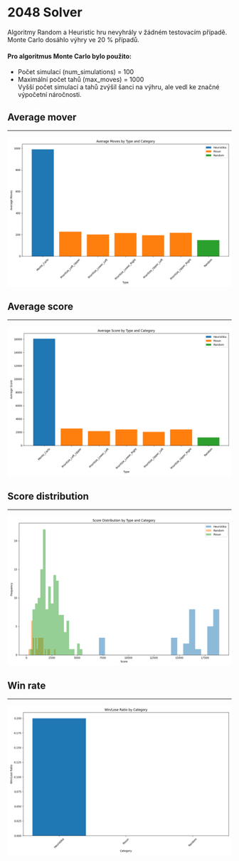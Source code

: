 # 2048 Solver

Algoritmy Random a Heuristic hru nevyhrály v žádném testovacím případě.
Monte Carlo dosáhlo výhry ve 20 % případů.

#### Pro algoritmus Monte Carlo bylo použito:

- Počet simulací (num_simulations) = 100
- Maximální počet tahů (max_moves) = 1000 \
Vyšší počet simulací a tahů zvýšil šanci na výhru, ale vedl ke značné výpočetní náročnosti. 


Average mover
------
----
<img src="average_moves_by_type_and_category.png">

Average score
------
----

<img src="average_score_by_type_and_category.png">

Score distribution
------
----
<img src="score_distribution_by_type_and_category.png">

Win rate
------
----
<img src="win_lose_ratio_by_category.png">
